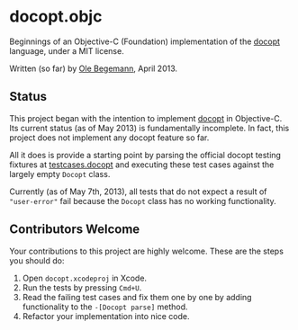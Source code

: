# docopt.objc

Beginnings of an Objective-C (Foundation) implementation of the [docopt](http://docopt.org/) language, under a MIT license.

Written (so far) by [Ole Begemann](http://oleb.net), April 2013.

## Status

This project began with the intention to implement [docopt](http://docopt.org/) in Objective-C. Its current status (as of May 2013) is fundamentally incomplete. In fact, this project does not implement any docopt feature so far.

All it does is provide a starting point by parsing the official docopt testing fixtures at [testcases.docopt](https://github.com/docopt/docopt/blob/master/testcases.docopt) and executing these test cases against the largely empty `Docopt` class.

Currently (as of May 7th, 2013), all tests that do not expect a result of `"user-error"` fail because the `Docopt` class has no working functionality.

## Contributors Welcome

Your contributions to this project are highly welcome. These are the steps you should do:

1. Open `docopt.xcodeproj` in Xcode.
2. Run the tests by pressing `Cmd+U`.
3. Read the failing test cases and fix them one by one by adding functionality to the `-[Docopt parse]` method.
4. Refactor your implementation into nice code.

